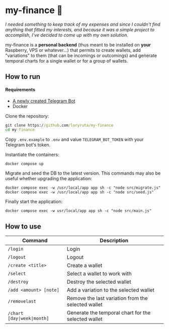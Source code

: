 # my-finance 🚧

_I needed something to keep track of my expenses and since I couldn't find anything that fitted my interests, and because it was a simple project to accomplish,
I've decided to come up with my own solution._

my-finance is a **personal backend** (thus meant to be installed on **your** Raspberry, VPS or whatever...) that permits to create wallets, add "variations" to them
(that can be incomings or outcomings) and generate temporal charts for a single wallet or for a group of wallets.

## How to run

#### Requirements
- [A newly created Telegram Bot](https://core.telegram.org/bots#3-how-do-i-create-a-bot)
- Docker

Clone the repository:
```cmd
git clone https://github.com/loryruta/my-finance
cd my-finance
```
Copy `.env.example` to `.env` and value `TELEGRAM_BOT_TOKEN` with your Telegram bot's token.

Instantiate the containers:
```
docker compose up
```

Migrate and seed the DB to the latest version. This commands may also be useful whether upgrading the application:
```
docker compose exec -w /usr/local/app app sh -c "node src/migrate.js"
docker compose exec -w /usr/local/app app sh -c "node src/seed.js"
```

Finally start the application:
```
docker compose exec -w usr/local/app app sh -c "node src/main.js"
```

## How to use

| Command | Description |
| --- | --- |
| `/login`  | Login |
| `/logout` | Logout |
| `/create <title>` | Create a wallet |
| `/select` | Select a wallet to work with |
| `/destroy` | Destroy the selected wallet |
| `/add <amount> [note]` | Add a variation to the selected wallet |
| `/removelast` | Remove the last variation from the selected wallet |
| `/chart [day\|week\|month]` | Generate the temporal chart for the selected wallet |


